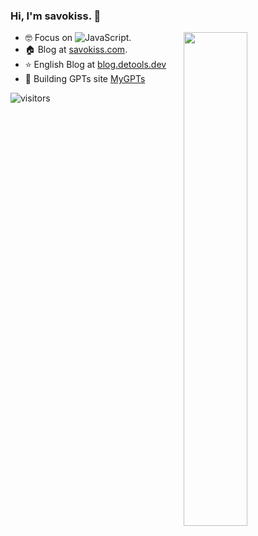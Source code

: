 ### Hi, I'm **savokiss**. 👋

<a href="https://github.com/savokiss?tab=repositories">
  <img align="right" src="https://github-readme-stats.vercel.app/api?username=savokiss&theme=vue-dark&show_icons=true&rank_icon=percentile" width="45%" />
</a>

- 🤓 Focus on ![JavaScript](https://img.shields.io/badge/JavaScript-Node-green).
- 🏠 Blog at [savokiss.com](https://savokiss.com).
- ⭐️ English Blog at [blog.detools.dev](https://blog.detools.dev)
- 🤖 Building GPTs site [MyGPTs](https://mygpts.dev)

![visitors](https://visitor-badge.laobi.icu/badge?page_id=savokiss)
